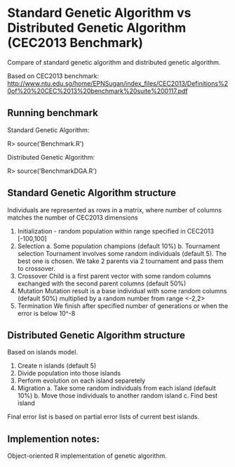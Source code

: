# Standard Genetic Algorithm vs Distributed Genetic Algorithm (CEC2013 Benchmark)
Compare of standard genetic algorithm and distributed genetic algorithm.

Based on CEC2013 benchmark:
http://www.ntu.edu.sg/home/EPNSugan/index_files/CEC2013/Definitions%20of%20%20CEC%2013%20benchmark%20suite%200117.pdf

## Running benchmark 

Standard Genetic Algorithm:

R> source('Benchmark.R')

Distributed Genetic Algorithm:

R> source('BenchmarkDGA.R')

## Standard Genetic Algorithm structure

Individuals are represented as rows in a matrix, where number of columns matches the number of CEC2013 dimensions

1. Initialization - random population within range specified in CEC2013 [-100,100]
2. Selection
  a. Some population champions (default 10%)
  b. Tournament selection
    Tournament involves some random individuals (default 5). The best one is chosen.
    We take 2 parents via 2 tournament and pass them to crossover.
3. Crossover
  Child is a first parent vector with some random columns exchanged with the second parent columns (default 50%)
4. Mutation
  Mutation result is a base individual with some random columns (default 50%) multiplied by a random number from range <-2,2>
5. Termination
  We finish after specified number of generations or when the error is below 10^-8

## Distributed Genetic Algorithm structure

Based on islands model.

1. Create n islands (default 5)
2. Divide population into those islands
3. Perform evolution on each island separetely
4. Migration
  a. Take some random individuals from each island (default 10%)
  b. Move those individuals to another random island
  c. Find best island

Final error list is based on partial error lists of current best islands.

## Implemention notes:
Object-oriented R implementation of genetic algorithm.
